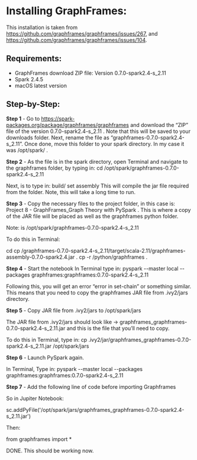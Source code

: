 # Installing GraphFrames:

This installation is taken from https://github.com/graphframes/graphframes/issues/267, and https://github.com/graphframes/graphframes/issues/104.

## Requirements:
- GraphFrames download ZIP file: Version 0.7.0-spark2.4-s_2.11
- Spark 2.4.5
- macOS latest version

## Step-by-Step:

__Step 1__ -  Go to https://spark-packages.org/package/graphframes/graphframes and download the “ZIP” file of the version 0.7.0-spark2.4-s_2.11 . Note that this will be saved to your downloads folder. Next, rename the file as “graphframes-0.7.0-spark2.4-s_2.11”. Once done, move this folder to your spark directory. In my case it was /opt/spark/ .

__Step 2__ - As the file is in the spark directory, open Terminal and navigate to the graphframes folder, by typing in: cd /opt/spark/graphframes-0.7.0-spark2.4-s_2.11

Next, is to type in: build/ set assembly
This will compile the jar file required from the folder. Note, this will take a long time to run.

__Step 3__ -  Copy the necessary files to the project folder, in this case is: Project 8 - GraphFrames_Graph Theory with PySpark . This is where a copy of the JAR file will be placed as well as the graphframes python folder.

Note: <graphframes path>  is /opt/spark/graphframes-0.7.0-spark2.4-s_2.11

To do this in Terminal: 

cd <project path>
cp <graphframes path> /graphframes-0.7.0-spark2.4-s_2.11/target/scala-2.11/graphframes-assembly-0.7.0-spark2.4.jar .
cp -r  <graphframes path>/python/graphframes .

__Step 4__ -  Start the notebook
In Terminal type in: pyspark --master local --packages graphframes:graphframes:0.7.0-spark2.4-s_2.11

Following this, you will get an error “error in set-chain” or something similar. This means that you need to copy the graphframes JAR file from .ivy2/jars directory.

__Step 5__ -  Copy JAR file from .ivy2/jars to /opt/spark/jars

The JAR file from .ivy2/jars should look like -> graphframes_graphframes-0.7.0-spark2.4-s_2.11.jar and this is the file that you’ll need to copy.

To do this in Terminal, type in: cp .ivy2/jar/graphframes_graphframes-0.7.0-spark2.4-s_2.11.jar /opt/spark/jars

__Step 6__ - Launch PySpark again.

In Terminal, Type in:  pyspark --master local --packages graphframes:graphframes:0.7.0-spark2.4-s_2.11

__Step 7__ - Add the following line of code before importing Graphframes

So in Jupiter Notebook:

sc.addPyFile('/opt/spark/jars/graphframes_graphframes-0.7.0-spark2.4-s_2.11.jar')

Then:

from graphframes import *

DONE. This should be working now.
